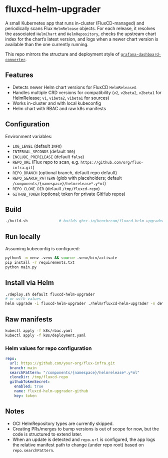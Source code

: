 # fluxcd-helm-upgrader

A small Kubernetes app that runs in-cluster (FluxCD-managed) and periodically scans Flux `HelmRelease` objects. For each release, it resolves the associated `HelmChart` and `HelmRepository`, checks the upstream chart index for the chart’s latest version, and logs when a newer chart version is available than the one currently running.

This repo mirrors the structure and deployment style of [`grafana-dashboard-converter`](https://github.com/kenchrcum/grafana-dashboard-converter).

## Features
- Detects newer Helm chart versions for FluxCD `HelmRelease`s
- Handles multiple CRD versions for compatibility (`v2`, `v2beta2`, `v2beta1` for HelmRelease; `v1`, `v1beta2`, `v1beta1` for sources)
- Works in-cluster and with local kubeconfig
- Helm chart with RBAC and raw k8s manifests

## Configuration
Environment variables:
- `LOG_LEVEL` (default `INFO`)
- `INTERVAL_SECONDS` (default `300`)
- `INCLUDE_PRERELEASE` (default `false`)
 - `REPO_URL` (Flux repo to scan, e.g. `https://github.com/org/flux-infra.git`)
 - `REPO_BRANCH` (optional branch, default repo default)
 - `REPO_SEARCH_PATTERN` (glob with placeholders; default `/components/{namespace}/helmrelease*.y*ml`)
 - `REPO_CLONE_DIR` (default `/tmp/fluxcd-repo`)
 - `GITHUB_TOKEN` (optional; token for private GitHub repos)

## Build
```bash
./build.sh              # builds ghcr.io/kenchrcum/fluxcd-helm-upgrader:latest
```

## Run locally
Assuming kubeconfig is configured:
```bash
python3 -m venv .venv && source .venv/bin/activate
pip install -r requirements.txt
python main.py
```

## Install via Helm
```bash
./deploy.sh default fluxcd-helm-upgrader
# or with values
helm upgrade -i fluxcd-helm-upgrader ./helm/fluxcd-helm-upgrader -n default -f ./examples/sample-values.yaml
```

## Raw manifests
```bash
kubectl apply -f k8s/rbac.yaml
kubectl apply -f k8s/deployment.yaml
```

### Helm values for repo configuration
```yaml
repo:
  url: https://github.com/your-org/flux-infra.git
  branch: main
  searchPattern: "/components/{namespace}/helmrelease*.y*ml"
  cloneDir: /tmp/fluxcd-repo
  githubTokenSecret:
    enabled: true
    name: fluxcd-helm-upgrader-github
    key: token
```

## Notes
- OCI HelmRepository types are currently skipped.
- Creating PRs/merges to bump versions is out of scope for now, but the code is structured to extend later.
 - When an update is detected and `repo.url` is configured, the app logs the relative manifest path to change (under repo root) based on `repo.searchPattern`.

